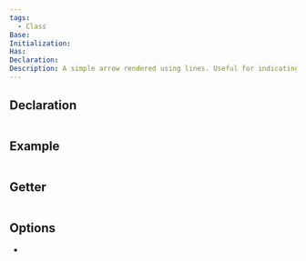 ```yaml
---
tags:
  - Class
Base: 
Initialization: 
Has: 
Declaration: 
Description: A simple arrow rendered using lines. Useful for indicating which way an object is facing
---
```


## Declaration

```cpp
```

## Example

```cpp
```

## Getter

```cpp
```

## Options
- 